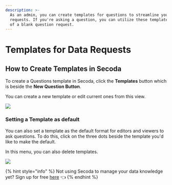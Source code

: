 ```yaml
---
description: >-
  As an admin, you can create templates for questions to streamline your team's
  requests. If you're asking a question, you can utilize these templates instead
  of a blank question request.
---
```


# Templates for Data Requests

## How to Create Templates in Secoda

To create a Questions template in Secoda, click the **Templates** button which is beside the **New Question Button**.&#x20;

You can create a new template or edit current ones from this view.&#x20;

![](<https://secoda-public-media-assets.s3.amazonaws.com/Group 594.png>)

### Setting a Template as default

You can also set a template as the default format for editors and viewers to ask questions. To do this, click on the three dots beside the template you'd like to make the default.&#x20;

In this menu, you can also delete templates.&#x20;

![](<https://secoda-public-media-assets.s3.amazonaws.com/Group 598.png>)

{% hint style="info" %}
Not using Secoda to manage your data knowledge yet? Sign up for free [here](https://app.secoda.co) 👈
{% endhint %}
